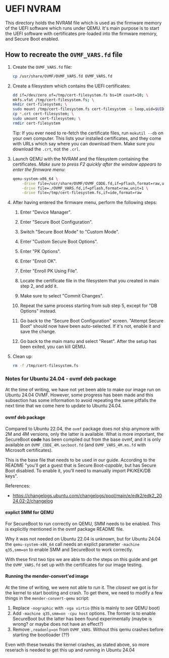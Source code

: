 # UEFI NVRAM

This directory holds the NVRAM file which is used as the firmware memory of the UEFI software which
runs under QEMU. It's main purpose is to start the UEFI software with certificates pre-loaded into
the firmware memory, and Secure Boot enabled.

## How to recreate the `OVMF_VARS.fd` file

1. Create the `OVMF_VARS.fd` file:
   ```bash
   cp /usr/share/OVMF/OVMF_VARS.fd OVMF_VARS.fd
   ```

2. Create a filesystem which contains the UEFI certificates:
   ```bash
   dd if=/dev/zero of=/tmp/cert-filesystem.fs bs=1M count=10; \
   mkfs.vfat /tmp/cert-filesystem.fs; \
   mkdir cert-filesystem; \
   sudo mount /tmp/cert-filesystem.fs cert-filesystem -o loop,uid=$UID; \
   cp *.crt cert-filesystem; \
   sudo umount cert-filesystem; \
   rmdir cert-filesystem
   ```

   Tip: If you ever need to re-fetch the certificate files, run `mokutil --db` on your own
   computer. This lists your installed certificates, and they come with URLs which say where you can
   download them. Make sure you download the `.crt`, not the `.crl`.

3. Launch QEMU with the NVRAM and the filesystem containing the certificates. *Make sure to press F2
   quickly after the window appears to enter the firmware menu*:
   ```bash
   qemu-system-x86_64 \
       -drive file=/usr/share/OVMF/OVMF_CODE.fd,if=pflash,format=raw,unit=0,readonly=on \
       -drive file=./OVMF_VARS.fd,if=pflash,format=raw,unit=1 \
       -drive file=/tmp/cert-filesystem.fs,if=ide,format=raw
   ```

4. After having entered the firmware menu, perform the following steps:

    1. Enter "Device Manager".

    2. Enter "Secure Boot Configuration".

    3. Switch "Secure Boot Mode" to "Custom Mode".

    4. Enter "Custom Secure Boot Options".

    5. Enter "PK Options".

    6. Enter "Enroll OK".

    7. Enter "Enroll PK Using File".

    8. Locate the certificate file in the filesystem that you created in main step 2, and add it.

    9. Make sure to select "Commit Changes".

    10. Repeat the same process starting from sub step 5, except for "DB Options" instead.

    11. Go back to the "Secure Boot Configuration" screen. "Attempt Secure Boot" should now have
        been auto-selected. If it's not, enable it and save the change.

    12. Go back to the main manu and select "Reset". After the setup has been exited, you can kill
        QEMU.

5. Clean up:
   ```bash
   rm -f /tmp/cert-filesystem.fs
   ```

### Notes for Ubuntu 24.04 - ovmf deb package

At the time of writing, we have not yet been able to make our image run on
Ubuntu 24.04 OVMF. However, some progress has been made and this subsection
has some information to avoid repeating the same pitfalls the next time that we
come here to update to Ubuntu 24.04.

#### ovmf deb package

Compared to Ubuntu 22.04, the `ovmf` package does not ship anymore with 2M and
4M versions, only the latter is available. What is more important, the
SecureBoot **code** has been compiled out from the base ovmf, and it is only
available on `OVMF_CODE_4M.secboot.fd` (and `OVMF_VARS_4M.ms.fd` with Microsoft
certificates).

This is the base file that needs to be used in our guide. According to the
README "you'll get a guest that is Secure Boot-*capable*, but has Secure Boot
disabled. To enable it, you'll need to manually import PK/KEK/DB keys".

References:
* https://changelogs.ubuntu.com/changelogs/pool/main/e/edk2/edk2_2024.02-2/changelog

#### explict SMM for QEMU

For SecureBoot to run correctly on QEMU, SMM needs to be enabled. This is
explicitly mentioned in the ovmf package README file.

Why it was not needed on Ubuntu 22.04 is unknown, but for Ubuntu 24.04 the
`qemu-system-x86_64` call needs an explict parameter `-machine q35,smm=on` to
enable SMM and SecureBoot to work correctly.

With these first two tips we are able to do the steps on this guide and get the
`OVMF_VARS.fd` set up with the certificates for our image testing.

#### Running the mender-convert'ed image

At the time of writing, we were not able to run it. The _closest_ we got is for
the kernel to start booting and crash. To get there, we need to modify a few
things in the `mender-convert-qemu` script:

1. Replace `-nographic` with `-vga virtio` (this is mainly to _see_ QEMU boot)
2. Add `-machine q35,smm=on -cpu host` options. The former is to enable
   SecureBoot but the latter has been found experimentally (maybe is wrong? or
   maybe does not have an effect?)
3. Remove `,readonly=on` from `OVMF_VARS`. Without this qemu crashes before
   starting the bootloader (??)

Even with these tweaks the kernel crashes, as stated above, so more reserach is
needed to get this up and running in Ubuntu 24.04
